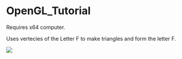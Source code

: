 # OpenGL_Tutorial
Requires x64 computer.

Uses vertecies of the Letter F to make triangles and form the letter F.

![](https://giphy.com/gifs/M9lCVGmfSDdFhC6TX0)

